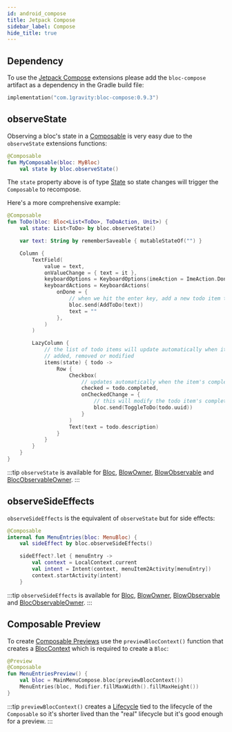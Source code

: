 ```yaml
---
id: android_compose
title: Jetpack Compose
sidebar_label: Compose
hide_title: true
---
```


## Dependency

To use the [Jetpack Compose](https://developer.android.com/jetpack/compose) extensions please add the `bloc-compose` artifact as a dependency in the Gradle build file:

```kotlin
implementation("com.1gravity:bloc-compose:0.9.3")
```

## observeState

Observing a bloc's state in a [Composable](https://developer.android.com/reference/kotlin/androidx/compose/runtime/Composable) is very easy due to the `observeState` extensions functions:


```kotlin
@Composable
fun MyComposable(bloc: MyBloc)
    val state by bloc.observeState()
```

The `state` property above is of type [State](https://developer.android.com/reference/kotlin/androidx/compose/runtime/State) so state changes will trigger the `Composable` to recompose.

Here's a more comprehensive example:

```kotlin
@Composable
fun ToDo(bloc: Bloc<List<ToDo>, ToDoAction, Unit>) {
    val state: List<ToDo> by bloc.observeState()

    var text: String by rememberSaveable { mutableStateOf("") }

    Column {
        TextField(
            value = text,
            onValueChange = { text = it },
            keyboardOptions = KeyboardOptions(imeAction = ImeAction.Done),
            keyboardActions = KeyboardActions(
                onDone = {
                    // when we hit the enter key, add a new todo item to our list
                    bloc.send(AddToDo(text))
                    text = ""
                },
            )
        )

        LazyColumn {
            // the list of todo items will update automatically when items are 
            // added, removed or modified
            items(state) { todo ->
                Row {
                    Checkbox(
                        // updates automatically when the item's completion status changes
                        checked = todo.completed,
                        onCheckedChange = { 
                            // this will modify the todo item's completion status
                            bloc.send(ToggleToDo(todo.uuid)) 
                        }
                    )
                    Text(text = todo.description)
                }
            }
        }
    }
}
```
:::tip
`observeState` is available for [Bloc](../../architecture/bloc/bloc.md), [BlowOwner](../../architecture//blocowner/bloc_owner.md), [BlowObservable](../../architecture//blocowner/bloc_observable.md#blocobservable) and [BlocObservableOwner](../../architecture//blocowner/bloc_observable.md#blocobservableowner).
:::

## observeSideEffects

`observeSideEffects` is the equivalent of `observeState` but for side effects:

```kotlin
@Composable
internal fun MenuEntries(bloc: MenuBloc) {
    val sideEffect by bloc.observeSideEffects()

    sideEffect?.let { menuEntry ->
        val context = LocalContext.current
        val intent = Intent(context, menuItem2Activity[menuEntry])
        context.startActivity(intent)
    }
```

:::tip
`observeSideEffects` is available for [Bloc](../../architecture/bloc/bloc.md), [BlowOwner](../../architecture//blocowner/bloc_owner.md), [BlowObservable](../../architecture//blocowner/bloc_observable.md#blocobservable) and [BlocObservableOwner](../../architecture//blocowner/bloc_observable.md#blocobservableowner).
:::

## Composable Preview

To create [Composable Previews](https://developer.android.com/jetpack/compose/tooling) use the `previewBlocContext()` function that creates a [BlocContext](../../architecture/bloc/bloc_context.md) which is required to create a `Bloc`:

```kotlin
@Preview
@Composable
fun MenuEntriesPreview() {
    val bloc = MainMenuCompose.bloc(previewBlocContext())
    MenuEntries(bloc, Modifier.fillMaxWidth().fillMaxHeight())
}
```

:::tip
`previewBlocContext()` creates a [Lifecycle](../..//architecture/bloc/lifecycle.md) tied to the lifecycle of the `Composable` so it's shorter lived than the "real" lifecycle but it's good enough for a preview.
:::
